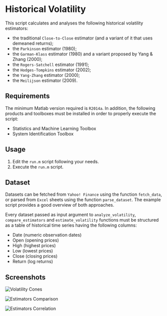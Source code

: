 # Historical Volatility

This script calculates and analyses the following historical volatility estimators:

* the traditional `Close-to-Close` estimator (and a variant of it that uses demeaned returns);
* the `Parkinson` estimator (1980);
* the `Garman-Klass` estimator (1980) and a variant proposed by Yang & Zhang (2000);
* the `Rogers-Satchell` estimator (1991);
* the `Hodges-Tompkins` estimator (2002);
* the `Yang-Zhang` estimator (2000);
* the `Meilijson` estimator (2009).

## Requirements

The minimum Matlab version required is `R2014a`. In addition, the following products and toolboxes must be installed in order to properly execute the script:

* Statistics and Machine Learning Toolbox
* System Identification Toolbox

## Usage

1. Edit the `run.m` script following your needs.
1. Execute the `run.m` script.

## Dataset

Datasets can be fetched from `Yahoo! Finance` using the function `fetch_data`, or parsed from `Excel` sheets using the function `parse_dataset`. The example script provides a good overview of both approaches.

Every dataset passed as input argument to `analyze_volatility`, `compare_estimators` and `estimate_volatility` functions must be structured as a table of historical time series having the following columns:
 - Date (numeric observation dates)
 - Open (opening prices)
 - High (highest prices)
 - Low (lowest prices)
 - Close (closing prices)
 - Return (log returns)

## Screenshots

![Volatility Cones](https://i.imgur.com/YCLS43M.png)

![Estimators Comparison](https://i.imgur.com/XRDiosz.png)

![Estimators Correlation](https://i.imgur.com/HtoBxXP.png)
